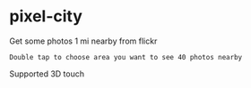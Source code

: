 # pixel-city
Get some photos 1 mi nearby from flickr
```
Double tap to choose area you want to see 40 photos nearby
```
Supported 3D touch
